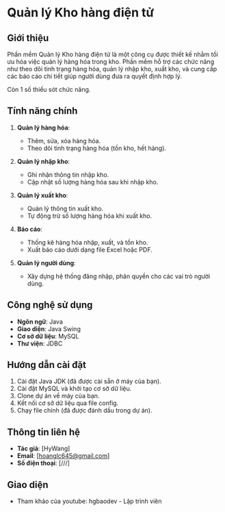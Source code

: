 # Quản lý Kho hàng điện tử

## Giới thiệu

Phần mềm Quản lý Kho hàng điện tử là một công cụ được thiết kế nhằm tối ưu hóa việc quản lý hàng hóa trong kho. Phần mềm hỗ trợ các chức năng như theo dõi tình trạng hàng hóa, quản lý nhập kho, xuất kho, và cung cấp các báo cáo chi tiết giúp người dùng đưa ra quyết định hợp lý.

Còn 1 số thiếu sót chức năng.

## Tính năng chính

1. **Quản lý hàng hóa**:
   - Thêm, sửa, xóa hàng hóa.
   - Theo dõi tình trạng hàng hóa (tồn kho, hết hàng).

2. **Quản lý nhập kho**:
   - Ghi nhận thông tin nhập kho.
   - Cập nhật số lượng hàng hóa sau khi nhập kho.

3. **Quản lý xuất kho**:
   - Quản lý thông tin xuất kho.
   - Tự động trừ số lượng hàng hóa khi xuất kho.

4. **Báo cáo**:
   - Thống kê hàng hóa nhập, xuất, và tồn kho.
   - Xuất báo cáo dưới dạng file Excel hoặc PDF.

5. **Quản lý người dùng**:
   - Xây dựng hệ thống đăng nhập, phân quyền cho các vai trò người dùng.

## Công nghệ sử dụng

- **Ngôn ngữ**: Java
- **Giao diện**: Java Swing
- **Cơ sở dữ liệu**: MySQL
- **Thư viện**: JDBC

## Hướng dẫn cài đặt

1. Cài đặt Java JDK (đã được cài sẵn ở máy của bạn).
2. Cài đặt MySQL và khởi tạo cơ sở dữ liệu.
3. Clone dự án về máy của bạn.
4. Kết nối cơ sở dữ liệu qua file config.
5. Chạy file chính (đã được đánh dấu trong dự án).

## Thông tin liên hệ

- **Tác giả**: [HyWang]
- **Email**: [hoanglc645@gmail.com]
- **Số điện thoại**: [///]

## Giao diện
- Tham khảo của youtube: hgbaodev - Lập trình viên

